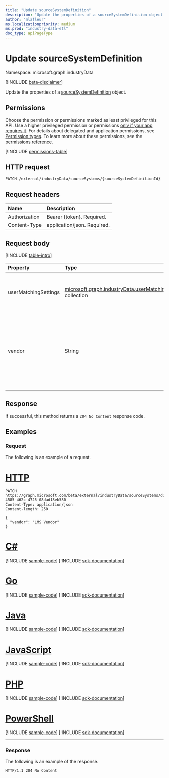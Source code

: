 ```yaml
---
title: "Update sourceSystemDefinition"
description: "Update the properties of a sourceSystemDefinition object."
author: "mlafleur"
ms.localizationpriority: medium
ms.prod: "industry-data-etl"
doc_type: apiPageType
---
```


# Update sourceSystemDefinition

Namespace: microsoft.graph.industryData

[!INCLUDE [beta-disclaimer](../../includes/beta-disclaimer.md)]

Update the properties of a [sourceSystemDefinition](../resources/industrydata-sourcesystemdefinition.md) object.

## Permissions

Choose the permission or permissions marked as least privileged for this API. Use a higher privileged permission or permissions [only if your app requires it](/graph/permissions-overview#best-practices-for-using-microsoft-graph-permissions). For details about delegated and application permissions, see [Permission types](/graph/permissions-overview#permission-types). To learn more about these permissions, see the [permissions reference](/graph/permissions-reference).

<!-- { "blockType": "permissions", "name": "industrydata_sourcesystemdefinition_update" } -->
[!INCLUDE [permissions-table](../includes/permissions/industrydata-sourcesystemdefinition-update-permissions.md)]

## HTTP request

<!-- {
  "blockType": "ignored"
}
-->

```http
PATCH /external/industryData/sourceSystems/{sourceSystemDefinitionId}
```

## Request headers

| Name          | Description                 |
| :------------ | :-------------------------- |
| Authorization | Bearer {token}. Required.   |
| Content-Type  | application/json. Required. |

## Request body

[!INCLUDE [table-intro](../../includes/update-property-table-intro.md)]

| Property             | Type                                                                                                            | Description                                                                                                  |
| :------------------- | :-------------------------------------------------------------------------------------------------------------- | :----------------------------------------------------------------------------------------------------------- |
| userMatchingSettings | [microsoft.graph.industryData.userMatchingSetting](../resources/industrydata-usermatchingsetting.md) collection | A collection of user matching settings by [roleGroup](../resources/industrydata-rolegroup.md). Optional.     |
| vendor               | String                                                                                                          | The name of the vendor who supplies the source system. Maximum supported length is 100 characters. Optional. |

## Response

If successful, this method returns a `204 No Content` response code.

## Examples

### Request

The following is an example of a request.

# [HTTP](#tab/http)
<!-- {
  "blockType": "request",
  "name": "update_sourcesystemdefinition",
  "sampleKeys": ["d1cde272-4585-462c-4725-08dad18eb580"]
}
-->

```http
PATCH https://graph.microsoft.com/beta/external/industryData/sourceSystems/d1cde272-4585-462c-4725-08dad18eb580
Content-Type: application/json
Content-length: 250

{
  "vendor": "LMS Vendor"
}
```

# [C#](#tab/csharp)
[!INCLUDE [sample-code](../includes/snippets/csharp/update-sourcesystemdefinition-csharp-snippets.md)]
[!INCLUDE [sdk-documentation](../includes/snippets/snippets-sdk-documentation-link.md)]

# [Go](#tab/go)
[!INCLUDE [sample-code](../includes/snippets/go/update-sourcesystemdefinition-go-snippets.md)]
[!INCLUDE [sdk-documentation](../includes/snippets/snippets-sdk-documentation-link.md)]

# [Java](#tab/java)
[!INCLUDE [sample-code](../includes/snippets/java/update-sourcesystemdefinition-java-snippets.md)]
[!INCLUDE [sdk-documentation](../includes/snippets/snippets-sdk-documentation-link.md)]

# [JavaScript](#tab/javascript)
[!INCLUDE [sample-code](../includes/snippets/javascript/update-sourcesystemdefinition-javascript-snippets.md)]
[!INCLUDE [sdk-documentation](../includes/snippets/snippets-sdk-documentation-link.md)]

# [PHP](#tab/php)
[!INCLUDE [sample-code](../includes/snippets/php/update-sourcesystemdefinition-php-snippets.md)]
[!INCLUDE [sdk-documentation](../includes/snippets/snippets-sdk-documentation-link.md)]

# [PowerShell](#tab/powershell)
[!INCLUDE [sample-code](../includes/snippets/powershell/update-sourcesystemdefinition-powershell-snippets.md)]
[!INCLUDE [sdk-documentation](../includes/snippets/snippets-sdk-documentation-link.md)]

---

### Response

The following is an example of the response.

<!-- {
  "blockType": "response",
  "truncated": true
}
-->

```http
HTTP/1.1 204 No Content
```
